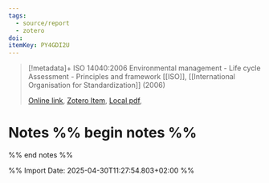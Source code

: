 ```yaml
---
tags:
  - source/report
  - zotero
doi: 
itemKey: PY4GDI2U
---
```

>[!metadata]+
> ISO 14040:2006 Environmental management - Life cycle Assessment - Principles and framework
> [[ISO]], 
> [[International Organisation for Standardization]] (2006)
> 
> [Online link](), [Zotero Item](zotero://select/library/items/PY4GDI2U), [Local pdf](file://C:/Users/aburg/Documents/references/zotero/storage/HJFUXRGW/_ISO14040_ENG.pdf), 

# Notes %% begin notes %%

%% end notes %%




%% Import Date: 2025-04-30T11:27:54.803+02:00 %%
